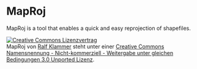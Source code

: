 MapRoj
======

MapRoj is a tool that enables a quick and easy reprojection of shapefiles.

<a rel="license" href="http://creativecommons.org/licenses/by-nc-sa/3.0/deed.de"><img alt="Creative Commons Lizenzvertrag" style="border-width:0" src="http://i.creativecommons.org/l/by-nc-sa/3.0/88x31.png" /></a><br /><span xmlns:dct="http://purl.org/dc/terms/" href="http://purl.org/dc/dcmitype/Dataset" property="dct:title" rel="dct:type">MapRoj</span> von <a xmlns:cc="http://creativecommons.org/ns#" href="https://github.com/milkbread/MapRoj" property="cc:attributionName" rel="cc:attributionURL">Ralf Klammer</a> steht unter einer <a rel="license" href="http://creativecommons.org/licenses/by-nc-sa/3.0/deed.de">Creative Commons Namensnennung - Nicht-kommerziell - Weitergabe unter gleichen Bedingungen 3.0 Unported Lizenz</a>.
